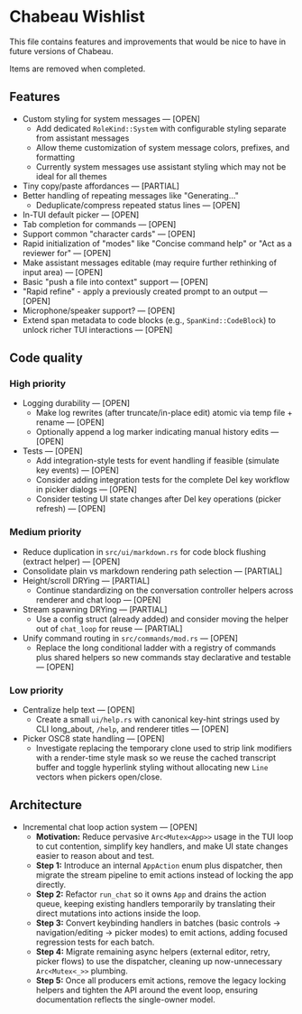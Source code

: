 # Chabeau Wishlist

This file contains features and improvements that would be nice to have in future versions of Chabeau.

Items are removed when completed.

## Features

- Custom styling for system messages — [OPEN]
  - Add dedicated `RoleKind::System` with configurable styling separate from assistant messages
  - Allow theme customization of system message colors, prefixes, and formatting
  - Currently system messages use assistant styling which may not be ideal for all themes
- Tiny copy/paste affordances — [PARTIAL]
- Better handling of repeating messages like "Generating..."
  - Deduplicate/compress repeated status lines — [OPEN]
- In-TUI default picker — [OPEN]
- Tab completion for commands — [OPEN]
- Support common "character cards" — [OPEN]
- Rapid initialization of "modes" like "Concise command help" or "Act as a reviewer for" — [OPEN]
- Make assistant messages editable (may require further rethinking of input area) — [OPEN]
- Basic "push a file into context" support — [OPEN]
- "Rapid refine" - apply a previously created prompt to an output — [OPEN]
- Microphone/speaker support? — [OPEN]
- Extend span metadata to code blocks (e.g., `SpanKind::CodeBlock`) to unlock richer TUI interactions — [OPEN]

## Code quality

### High priority

- Logging durability — [OPEN]
  - Make log rewrites (after truncate/in-place edit) atomic via temp file + rename — [OPEN]
  - Optionally append a log marker indicating manual history edits — [OPEN]
- Tests — [OPEN]
  - Add integration-style tests for event handling if feasible (simulate key events) — [OPEN]
  - Consider adding integration tests for the complete Del key workflow in picker dialogs — [OPEN]
  - Consider testing UI state changes after Del key operations (picker refresh) — [OPEN]
### Medium priority

- Reduce duplication in `src/ui/markdown.rs` for code block flushing (extract helper) — [OPEN]
- Consolidate plain vs markdown rendering path selection — [PARTIAL]
- Height/scroll DRYing — [PARTIAL]
  - Continue standardizing on the conversation controller helpers across renderer and chat loop — [OPEN]
- Stream spawning DRYing — [PARTIAL]
  - Use a config struct (already added) and consider moving the helper out of `chat_loop` for reuse — [PARTIAL]
- Unify command routing in `src/commands/mod.rs` — [OPEN]
  - Replace the long conditional ladder with a registry of commands plus shared helpers so new commands stay declarative and testable — [OPEN]

### Low priority

- Centralize help text — [OPEN]
  - Create a small `ui/help.rs` with canonical key-hint strings used by CLI long_about, `/help`, and renderer titles — [OPEN]
- Picker OSC8 state handling — [OPEN]
  - Investigate replacing the temporary clone used to strip link modifiers with a render-time style mask so we reuse the cached transcript buffer and toggle hyperlink styling without allocating new `Line` vectors when pickers open/close.

## Architecture

- Incremental chat loop action system — [OPEN]
  - **Motivation:** Reduce pervasive `Arc<Mutex<App>>` usage in the TUI loop to cut contention, simplify key handlers, and make UI state changes easier to reason about and test.
  - **Step 1:** Introduce an internal `AppAction` enum plus dispatcher, then migrate the stream pipeline to emit actions instead of locking the app directly.
  - **Step 2:** Refactor `run_chat` so it owns `App` and drains the action queue, keeping existing handlers temporarily by translating their direct mutations into actions inside the loop.
  - **Step 3:** Convert keybinding handlers in batches (basic controls → navigation/editing → picker modes) to emit actions, adding focused regression tests for each batch.
  - **Step 4:** Migrate remaining async helpers (external editor, retry, picker flows) to use the dispatcher, cleaning up now-unnecessary `Arc<Mutex<_>>` plumbing.
  - **Step 5:** Once all producers emit actions, remove the legacy locking helpers and tighten the API around the event loop, ensuring documentation reflects the single-owner model.
